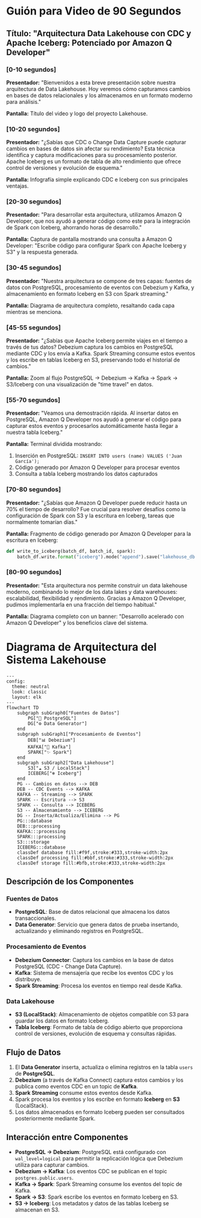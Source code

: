 # Guión para Video de 90 Segundos

## Título: "Arquitectura Data Lakehouse con CDC y Apache Iceberg: Potenciado por Amazon Q Developer"

### [0-10 segundos]
**Presentador:** "Bienvenidos a esta breve presentación sobre nuestra arquitectura de Data Lakehouse. Hoy veremos cómo capturamos cambios en bases de datos relacionales y los almacenamos en un formato moderno para análisis."

**Pantalla:** Título del video y logo del proyecto Lakehouse.

### [10-20 segundos]
**Presentador:** "¿Sabías que CDC o Change Data Capture puede capturar cambios en bases de datos sin afectar su rendimiento? Esta técnica identifica y captura modificaciones para su procesamiento posterior. Apache Iceberg es un formato de tabla de alto rendimiento que ofrece control de versiones y evolución de esquema."

**Pantalla:** Infografía simple explicando CDC e Iceberg con sus principales ventajas.

### [20-30 segundos]
**Presentador:** "Para desarrollar esta arquitectura, utilizamos Amazon Q Developer, que nos ayudó a generar código como este para la integración de Spark con Iceberg, ahorrando horas de desarrollo."

**Pantalla:** Captura de pantalla mostrando una consulta a Amazon Q Developer: "Escribe código para configurar Spark con Apache Iceberg y S3" y la respuesta generada.

### [30-45 segundos]
**Presentador:** "Nuestra arquitectura se compone de tres capas: fuentes de datos con PostgreSQL, procesamiento de eventos con Debezium y Kafka, y almacenamiento en formato Iceberg en S3 con Spark streaming."

**Pantalla:** Diagrama de arquitectura completo, resaltando cada capa mientras se menciona.

### [45-55 segundos]
**Presentador:** "¿Sabías que Apache Iceberg permite viajes en el tiempo a través de tus datos? Debezium captura los cambios en PostgreSQL mediante CDC y los envía a Kafka. Spark Streaming consume estos eventos y los escribe en tablas Iceberg en S3, preservando todo el historial de cambios."

**Pantalla:** Zoom al flujo PostgreSQL → Debezium → Kafka → Spark → S3/Iceberg con una visualización de "time travel" en datos.

### [55-70 segundos]
**Presentador:** "Veamos una demostración rápida. Al insertar datos en PostgreSQL, Amazon Q Developer nos ayudó a generar el código para capturar estos eventos y procesarlos automáticamente hasta llegar a nuestra tabla Iceberg."

**Pantalla:** Terminal dividida mostrando:
1. Inserción en PostgreSQL: `INSERT INTO users (name) VALUES ('Juan García');`
2. Código generado por Amazon Q Developer para procesar eventos
3. Consulta a tabla Iceberg mostrando los datos capturados

### [70-80 segundos]
**Presentador:** "¿Sabías que Amazon Q Developer puede reducir hasta un 70% el tiempo de desarrollo? Fue crucial para resolver desafíos como la configuración de Spark con S3 y la escritura en Iceberg, tareas que normalmente tomarían días."

**Pantalla:** Fragmento de código generado por Amazon Q Developer para la escritura en Iceberg:
```python
def write_to_iceberg(batch_df, batch_id, spark):
    batch_df.write.format("iceberg").mode("append").save("lakehouse_db.raw_events_iceberg")
```

### [80-90 segundos]
**Presentador:** "Esta arquitectura nos permite construir un data lakehouse moderno, combinando lo mejor de los data lakes y data warehouses: escalabilidad, flexibilidad y rendimiento. Gracias a Amazon Q Developer, pudimos implementarla en una fracción del tiempo habitual."

**Pantalla:** Diagrama completo con un banner: "Desarrollo acelerado con Amazon Q Developer" y los beneficios clave del sistema.

# Diagrama de Arquitectura del Sistema Lakehouse

```mermaid
---
config:
  theme: neutral
  look: classic
  layout: elk
---
flowchart TD
    subgraph subGraph0["Fuentes de Datos"]
        PG["🐘 PostgreSQL"]
        DG["⚙️ Data Generator"]
    end
    subgraph subGraph1["Procesamiento de Eventos"]
        DEB["📊 Debezium"]
        KAFKA["🚀 Kafka"]
        SPARK["✨ Spark"]
    end
    subgraph subGraph2["Data Lakehouse"]
        S3["☁️ S3 / LocalStack"]
        ICEBERG["❄️ Iceberg"]
    end
    PG -- Cambios en datos --> DEB
    DEB -- CDC Events --> KAFKA
    KAFKA -- Streaming --> SPARK
    SPARK -- Escritura --> S3
    SPARK -- Consulta --> ICEBERG
    S3 -- Almacenamiento --> ICEBERG
    DG -- Inserta/Actualiza/Elimina --> PG
    PG:::database
    DEB:::processing
    KAFKA:::processing
    SPARK:::processing
    S3:::storage
    ICEBERG:::database
    classDef database fill:#f9f,stroke:#333,stroke-width:2px
    classDef processing fill:#bbf,stroke:#333,stroke-width:2px
    classDef storage fill:#bfb,stroke:#333,stroke-width:2px
```

## Descripción de los Componentes

### Fuentes de Datos
- **PostgreSQL**: Base de datos relacional que almacena los datos transaccionales.
- **Data Generator**: Servicio que genera datos de prueba insertando, actualizando y eliminando registros en PostgreSQL.

### Procesamiento de Eventos
- **Debezium Connector**: Captura los cambios en la base de datos PostgreSQL (CDC - Change Data Capture).
- **Kafka**: Sistema de mensajería que recibe los eventos CDC y los distribuye.
- **Spark Streaming**: Procesa los eventos en tiempo real desde Kafka.

### Data Lakehouse
- **S3 (LocalStack)**: Almacenamiento de objetos compatible con S3 para guardar los datos en formato Iceberg.
- **Tabla Iceberg**: Formato de tabla de código abierto que proporciona control de versiones, evolución de esquema y consultas rápidas.

## Flujo de Datos

1. El **Data Generator** inserta, actualiza o elimina registros en la tabla `users` de **PostgreSQL**.
2. **Debezium** (a través de Kafka Connect) captura estos cambios y los publica como eventos CDC en un topic de **Kafka**.
3. **Spark Streaming** consume estos eventos desde Kafka.
4. Spark procesa los eventos y los escribe en formato **Iceberg** en **S3** (LocalStack).
5. Los datos almacenados en formato Iceberg pueden ser consultados posteriormente mediante Spark.

## Interacción entre Componentes

- **PostgreSQL → Debezium**: PostgreSQL está configurado con `wal_level=logical` para permitir la replicación lógica que Debezium utiliza para capturar cambios.
- **Debezium → Kafka**: Los eventos CDC se publican en el topic `postgres.public.users`.
- **Kafka → Spark**: Spark Streaming consume los eventos del topic de Kafka.
- **Spark → S3**: Spark escribe los eventos en formato Iceberg en S3.
- **S3 → Iceberg**: Los metadatos y datos de las tablas Iceberg se almacenan en S3.